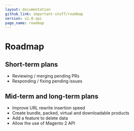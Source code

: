 ```yaml
---
layout: documentation
github_link: important-stuff/roadmap
version: v2.0-api
page_name: roadmap
---
```


# Roadmap

Short-term plans
----------------
* Reviewing / merging pending PRs
* Responding / fixing pending issues

Mid-term and long-term plans
----------------------------
* Improve URL rewrite insertion speed
* Create bundle, packed, virtual and downloadable products
* Add a feature to delete data
* Allow the use of Magento 2 API